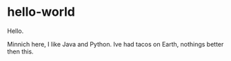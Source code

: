 # hello-world

Hello.

Minnich here, I like Java and Python.
Ive had tacos on Earth, nothings better then this.
